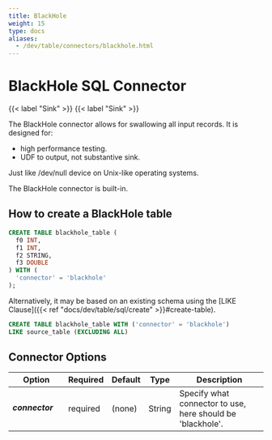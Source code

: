 ```yaml
---
title: BlackHole
weight: 15
type: docs
aliases:
  - /dev/table/connectors/blackhole.html
---
```

<!--
Licensed to the Apache Software Foundation (ASF) under one
or more contributor license agreements.  See the NOTICE file
distributed with this work for additional information
regarding copyright ownership.  The ASF licenses this file
to you under the Apache License, Version 2.0 (the
"License"); you may not use this file except in compliance
with the License.  You may obtain a copy of the License at

  http://www.apache.org/licenses/LICENSE-2.0

Unless required by applicable law or agreed to in writing,
software distributed under the License is distributed on an
"AS IS" BASIS, WITHOUT WARRANTIES OR CONDITIONS OF ANY
KIND, either express or implied.  See the License for the
specific language governing permissions and limitations
under the License.
-->

# BlackHole SQL Connector

{{< label "Sink" >}}
{{< label "Sink" >}}

The BlackHole connector allows for swallowing all input records. It is designed for:

- high performance testing.
- UDF to output, not substantive sink.

Just like /dev/null device on Unix-like operating systems.

The BlackHole connector is built-in.

How to create a BlackHole table
----------------

```sql
CREATE TABLE blackhole_table (
  f0 INT,
  f1 INT,
  f2 STRING,
  f3 DOUBLE
) WITH (
  'connector' = 'blackhole'
);
```

Alternatively, it may be based on an existing schema using the [LIKE Clause]({{< ref "docs/dev/table/sql/create" >}}#create-table).


```sql
CREATE TABLE blackhole_table WITH ('connector' = 'blackhole')
LIKE source_table (EXCLUDING ALL)
```

Connector Options
----------------

<table class="table table-bordered">
    <thead>
      <tr>
        <th class="text-left" style="width: 25%">Option</th>
        <th class="text-center" style="width: 8%">Required</th>
        <th class="text-center" style="width: 7%">Default</th>
        <th class="text-center" style="width: 10%">Type</th>
        <th class="text-center" style="width: 50%">Description</th>
      </tr>
    </thead>
    <tbody>
    <tr>
      <td><h5>connector</h5></td>
      <td>required</td>
      <td style="word-wrap: break-word;">(none)</td>
      <td>String</td>
      <td>Specify what connector to use, here should be 'blackhole'.</td>
    </tr>
    </tbody>
</table>
